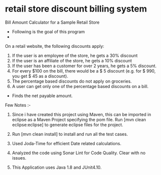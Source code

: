 retail store discount billing system
======================================

Bill Amount Calculator for a Sample Retail Store

 * Following is the goal of this program
 * 
On a retail website, the following discounts apply:
1. If the user is an employee of the store, he gets a 30% discount
2. If the user is an affiliate of the store, he gets a 10% discount
3. If the user has been a customer for over 2 years, he gets a 5% discount.
4. For every $100 on the bill, there would be a $ 5 discount (e.g. for $ 990, you get $ 45
as a discount).
5. The percentage based discounts do not apply on groceries.
6. A user can get only one of the percentage based discounts on a bill.
 
 * Finds the net payable amount.
 
 Few Notes :- 
 
 1. Since i have created this project using Maven, this can be imported in eclipse as a Maven Project specifying the pom file. Run [mvn clean eclipse:eclipse] to generate eclipse files for the project.
 
 2. Run [mvn clean install] to install and run all the test cases.
 
 3. Used Joda-Time for efficient Date related calculations.
 
 4. Analyzed the code using Sonar Lint for Code Quality. Clear with no issues.
 
 5. This Application uses Java 1.8 and JUnit4.10.
 
